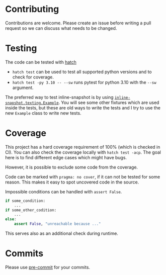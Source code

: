 # Contributing
Contributions are welcome.
Please create an issue before writing a pull request so we can discuss what needs to be changed.

# Testing
The code can be tested with [hatch](https://hatch.pypa.io/latest/tutorials/testing/overview/)

* `hatch test` can be used to test all supported python versions and to check for coverage.
* `hatch test -py 3.10 -- --sw` runs pytest for python 3.10 with the `--sw` argument.

The preferred way to test inline-snapshot is by using [`inline-snapshot.texting.Example`](https://15r10nk.github.io/inline-snapshot/latest/testing/).
You will see some other fixtures which are used inside the tests, but these are old ways to write the tests and I try to use the new `Example` class to write new tests.


# Coverage
This project has a hard coverage requirement of 100% (which is checked in CI).
You can also check the coverage locally with `hatch test -acp`.
The goal here is to find different edge cases which might have bugs.

However, it is possible to exclude some code from the coverage.

Code can be marked with `pragma: no cover`, if it can not be tested for some reason.
This makes it easy to spot uncovered code in the source.

Impossible conditions can be handled with `assert False`.
``` python
if some_condition:
    ...
if some_other_codition:
    ...
else:
    assert False, "unreachable because ..."
```
This serves also as an additional check during runtime.

# Commits
Please use [pre-commit](https://pre-commit.com/) for your commits.

